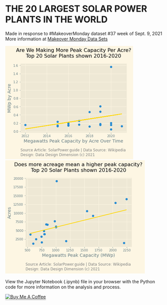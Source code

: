 # THE 20 LARGEST SOLAR POWER PLANTS IN THE WORLD

Made in response to #MakeoverMonday dataset #37 week of Sept. 9, 2021
More information at <a href="https://www.makeovermonday.co.uk/data/"> Makeover Monday Data Sets</a>

<img src="/output/MWpAcre_by_year.png" alt="Scatterplot graph of the Megawatts Peak Capacity divided by each acre of the size for each of the Top 20 Power Plants plotted on the vertical y axis by the years of 2016 to 2020 of recorded data as plotted along the horizontal x axis showing a trend increasing in wattage per acre.">


<img src="/output/MWp_by_Acre_2016-2020.png" alt="Scatterplot graph of the Megawatts Peak Capacity for each of the Top 20 Power Plants plotted on the horizontal x axis plotted by the number of Acres of each plant plotted along the vertical y axis, with the years of 2016 to 2020 represented in the recorded data, and showing a trend overall in the higher the peak wattage the higher the acreage of the plants.">

View the Jupyter Notebook (.ipynb) file in your browser with the Python code for more information on the analysis and process.


<a href="https://www.buymeacoffee.com/earthtokathy" target="_blank"><img src="https://www.buymeacoffee.com/assets/img/custom_images/orange_img.png" alt="Buy Me A Coffee" style="height: 41px !important;width: 174px !important;box-shadow: 0px 3px 2px 0px rgba(190, 190, 190, 0.5) !important;-webkit-box-shadow: 0px 3px 2px 0px rgba(190, 190, 190, 0.5) !important;" ></a>
